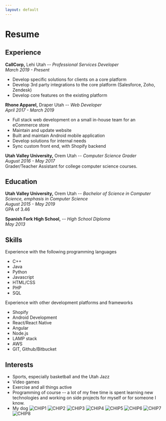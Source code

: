 ```yaml
---
layout: default
---
```


# Resume

## Experience

**CallCorp,** Lehi Utah -- _Professional Services Developer_<br>
_March 2019 - Present_

* Develop specific solutions for clients on a core platform
* Develop 3rd party integrations to the core platform (Salesforce, Zoho, Zendesk)
* Develop core features on the existing platform

**Rhone Apparel,** Draper Utah -- _Web Developer_  
_April 2017 - March 2019_  

* Full stack web development on a small in-house team for an eCommerce store 
* Maintain and update website 
* Built and maintain Android mobile application 
* Develop solutions for internal needs 
* Sync custom front end, with Shopify backend


**Utah Valley University,** Orem Utah -- _Computer Science Grader_  
_August 2016 - May 2017_  
Grader/Teacher Assistant for college computer science courses.

## Education

**Utah Valley University,** Orem Utah -- _Bachelor of Science in Computer Science, emphasis in Computer Science_  
_August 2015 - May 2019_  
GPA of 3.46

**Spanish Fork High School,** -- _High School Diploma_  
_May 2013_  

## Skills

Experience with the following programming languages

* C++
* Java
* Python
* Javascript
* HTML/CSS
* PHP
* SQL

Experience with other development platforms and frameworks

* Shopify
* Android Development
* React/React Native
* Angular
* Node.js
* LAMP stack
* AWS
* GIT, Github/Bitbucket

## Interests

* Sports, especially basketball and the Utah Jazz
* Video games
* Exercise and all things active
* Programming of course -- a lot of my free time is spent learning new technologies and working on side projects for myself or for someone I know.
* My dog
![CHIP1](assets/images/Chip1.jpg)
![CHIP2](assets/images/Chip2.jpg)
![CHIP3](assets/images/Chip3.jpg)
![CHIP4](assets/images/Chip4.jpg)
![CHIP5](assets/images/CHIP5.jpg)
![CHIP6](assets/images/CHIP6.jpg)
![CHIP7](assets/images/CHIP7.jpg)
![CHIP8](assets/images/CHIP8.jpg)
